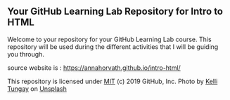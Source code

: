## Your GitHub Learning Lab Repository for Intro to HTML

Welcome to your repository for your GitHub Learning Lab course. This repository will be used during the different activities that I will be guiding you through.

source website is : https://annahorvath.github.io/intro-html/

This repository is licensed under [MIT](LICENSE) (c) 2019 GitHub, Inc.
Photo by [Kelli Tungay](https://unsplash.com/photos/Sj0nhVIb4eY) on [Unsplash](https://unsplash.com/)
